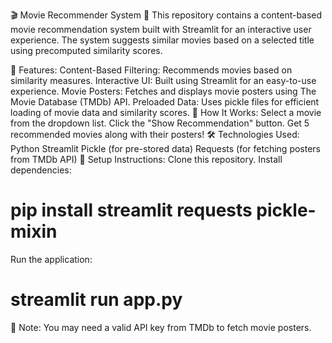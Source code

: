 
🎬 Movie Recommender System 🎥
This repository contains a content-based movie recommendation system built with Streamlit for an interactive user experience. The system suggests similar movies based on a selected title using precomputed similarity scores.

🚀 Features:
Content-Based Filtering: Recommends movies based on similarity measures.
Interactive UI: Built using Streamlit for an easy-to-use experience.
Movie Posters: Fetches and displays movie posters using The Movie Database (TMDb) API.
Preloaded Data: Uses pickle files for efficient loading of movie data and similarity scores.
📌 How It Works:
Select a movie from the dropdown list.
Click the "Show Recommendation" button.
Get 5 recommended movies along with their posters!
🛠️ Technologies Used:
Python
Streamlit
Pickle (for pre-stored data)
Requests (for fetching posters from TMDb API)
🔧 Setup Instructions:
Clone this repository.
Install dependencies:
# pip install streamlit requests pickle-mixin
Run the application:
# streamlit run app.py
📌 Note: You may need a valid API key from TMDb to fetch movie posters.
